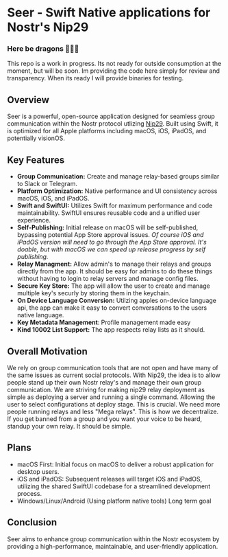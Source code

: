 # Seer - Swift Native applications for Nostr's Nip29

### Here be dragons 🚨🚨🚨
This repo is a work in progress. Its not ready for outside consumption at the moment, but will be soon. Im providing the code here simply for review and transparency. When its ready I will provide binaries for testing.

## Overview
Seer is a powerful, open-source application designed for seamless group communication within the Nostr protocol utlizing [Nip29](https://github.com/nostr-protocol/nips/blob/master/29.md). Built using Swift, it is optimized for all Apple platforms including macOS, iOS, iPadOS, and potentially visionOS.

## Key Features
- **Group Communication:** Create and manage relay-based groups similar to Slack or Telegram.
- **Platform Optimization:** Native performance and UI consistency across macOS, iOS, and iPadOS.
- **Swift and SwiftUI:** Utilizes Swift for maximum performance and code maintainability. SwiftUI ensures reusable code and a unified user experience.
- **Self-Publishing:** Initial release on macOS will be self-published, bypassing potential App Store approval issues. *Of course iOS and iPadOS version will need to go through the App Store approval. It's doable, but with macOS we can speed up release progress by self publishing.*
- **Relay Managment:** Allow admin's to manage their relays and groups directly from the app. It should be easy for admins to do these things without having to login to relay servers and manage config files.
- **Secure Key Store:** The app will allow the user to create and manage multiple key's securly by storing them in the keychain.
- **On Device Language Conversion:** Utilzing apples on-device language api, the app can make it easy to convert conversations to the users native language.
- **Key Metadata Management**: Profile management made easy
- **Kind 10002 List Support:** The app respects relay lists as it should.

## Overall Motivation
We rely on group communication tools that are not open and have many of the same issues as current social protocols. With Nip29, the idea is to allow people stand up their own Nostr relay's and manage their own group communication. We are striving for making nip29 relay deployment as simple as deploying a server and running a single command. Allowing the user to select configurations at deploy stage. This is crucial. We need more people running relays and less "Mega relays". This is how we decentralize. If you get banned from a group and you want your voice to be heard, standup your own relay. It should be simple.

## Plans
- macOS First: Initial focus on macOS to deliver a robust application for desktop users.
- iOS and iPadOS: Subsequent releases will target iOS and iPadOS, utilizing the shared SwiftUI codebase for a streamlined development process.
- Windows/Linux/Android (Using platform native tools) Long term goal


## Conclusion
Seer aims to enhance group communication within the Nostr ecosystem by providing a high-performance, maintainable, and user-friendly application.
